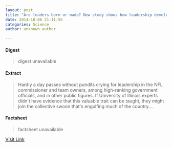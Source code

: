 ```yaml
---
layout: post
title: "Are leaders born or made? New study shows how leadership develops"
date: 2014-10-06 21:11:55
categories: Science
author: unknown author

---
```



#### Digest
>digest unavailable

#### Extract
>Hardly a day passes without pundits crying for leadership in the NFL commissioner and team owners, among high-ranking government officials, and in other public figures. If University of Illinois experts didn't have evidence that this valuable trait can be taught, they might join the collective swoon that's engulfing much of the country....

#### Factsheet
>factsheet unavailable

[Visit Link](http://phys.org/news331834149.html)


